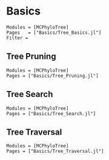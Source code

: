 # Basics

```@autodocs
Modules = [MCPhyloTree]
Pages   = ["Basics/Tree_Basics.jl"]
Filter =
```

## Tree Pruning

```@autodocs
Modules = [MCPhyloTree]
Pages = ["Basics/Tree_Pruning.jl"]
```

## Tree Search

```@autodocs
Modules = [MCPhyloTree]
Pages = ["Basics/Tree_Search.jl"]
```

## Tree Traversal

```@autodocs
Modules = [MCPhyloTree]
Pages = ["Basics/Tree_Traversal.jl"]
```
